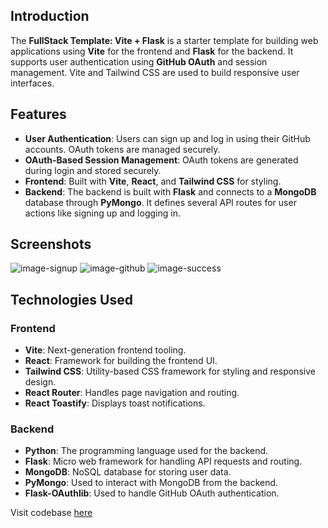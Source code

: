 ## Introduction

The **FullStack Template: Vite + Flask** is a starter template for building web applications using **Vite** for the frontend and **Flask** for the backend. It supports user authentication using **GitHub OAuth** and session management. Vite and Tailwind CSS are used to build responsive user interfaces.

## Features

- **User Authentication**: Users can sign up and log in using their GitHub accounts. OAuth tokens are managed securely.
- **OAuth-Based Session Management**: OAuth tokens are generated during login and stored securely.
- **Frontend**: Built with **Vite**, **React**, and **Tailwind CSS** for styling.
- **Backend**: The backend is built with **Flask** and connects to a **MongoDB** database through **PyMongo**. It defines several API routes for user actions like signing up and logging in.

## Screenshots

![image-signup](https://github.com/user-attachments/assets/f1b4d476-e022-4098-8bb4-e81f7c045122)
![image-github](https://github.com/user-attachments/assets/d797cbbb-c6c4-4189-bd37-99d45e149afe)
![image-success](https://github.com/user-attachments/assets/8248f80e-927d-4f5f-a7b1-32074a3bf78d)

## Technologies Used

### Frontend

- **Vite**: Next-generation frontend tooling.
- **React**: Framework for building the frontend UI.
- **Tailwind CSS**: Utility-based CSS framework for styling and responsive design.
- **React Router**: Handles page navigation and routing.
- **React Toastify**: Displays toast notifications.

### Backend

- **Python**: The programming language used for the backend.
- **Flask**: Micro web framework for handling API requests and routing.
- **MongoDB**: NoSQL database for storing user data.
- **PyMongo**: Used to interact with MongoDB from the backend.
- **Flask-OAuthlib**: Used to handle GitHub OAuth authentication.

Visit codebase [here](https://github.com/Abhishek-Mallick/yri/tree/main/template/FullStack/Vite(Frontend)+Flask(Backend))